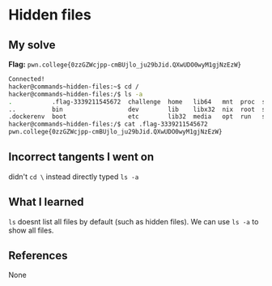 # Hidden files

## My solve
**Flag:** `pwn.college{0zzGZWcjpp-cmBUjlo_ju29bJid.QXwUDO0wyM1gjNzEzW}`

```bash
Connected!
hacker@commands~hidden-files:~$ cd /
hacker@commands~hidden-files:/$ ls -a
.           .flag-3339211545672  challenge  home   lib64   mnt  proc  sbin  tmp
..          bin                  dev        lib    libx32  nix  root  srv   usr
.dockerenv  boot                 etc        lib32  media   opt  run   sys   var
hacker@commands~hidden-files:/$ cat .flag-3339211545672
pwn.college{0zzGZWcjpp-cmBUjlo_ju29bJid.QXwUDO0wyM1gjNzEzW}
```

## Incorrect tangents I went on
didn't `cd \` instead directly typed `ls -a`

## What I learned
`ls` doesnt list all files by default (such as hidden files).
We can use  `ls -a` to show all files.

## References 
None
